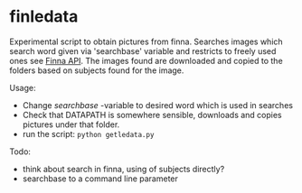 # finledata

Experimental script to obtain pictures from finna. Searches images which search word given via 'searchbase' variable and restricts to freely used ones see [Finna API](https://www.kiwi.fi/pages/viewpage.action?pageId=53839221 "Finna API documentation"). The images found are downloaded and copied to the folders based on subjects found for the image.

Usage: 

* Change  _searchbase_ -variable to desired word which is used in searches
* Check that DATAPATH is somewhere sensible, downloads and copies pictures under that folder.
* run the script:  `python getledata.py`


Todo:

* think about search in finna, using of subjects directly?
* searchbase to a command line parameter


